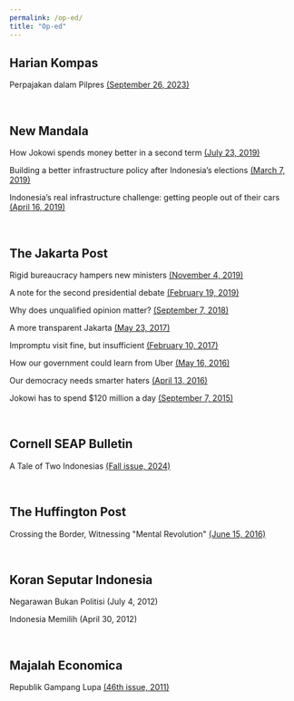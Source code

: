 ```yaml
---
permalink: /op-ed/
title: "Op-ed"
---
```


Harian Kompas
---
Perpajakan dalam Pilpres [(September 26, 2023)](https://www.kompas.id/baca/opini/2023/09/25/perpajakan-dalam-pilpres)

<br />

New Mandala
---
How Jokowi spends money better in a second term [(July 23, 2019)](https://www.newmandala.org/how-jokowi-spends-money-better-in-a-second-term/)

Building a better infrastructure policy after Indonesia’s elections [(March 7, 2019)](https://www.newmandala.org/building-a-better-infrastructure-policy-after-indonesias-elections/)

Indonesia’s real infrastructure challenge: getting people out of their cars [(April 16, 2019)](https://www.newmandala.org/indonesias-real-infrastructure-challenge-getting-people-out-of-their-cars/)

<br />

The Jakarta Post
---
Rigid bureaucracy hampers new ministers [(November 4, 2019)](https://www.thejakartapost.com/academia/2019/11/04/rigid-bureaucracy-hampers-new-ministers.html)

A note for the second presidential debate [(February 19, 2019)](https://www.thejakartapost.com/academia/2019/02/16/a-note-for-the-second-presidential-debate.html)

Why does unqualified opinion matter? [(September 7, 2018)](https://www.thejakartapost.com/academia/2018/09/07/why-does-unqualified-opinion-matter.html)

A more transparent Jakarta [(May 23, 2017)](https://www.thejakartapost.com/academia/2017/05/23/a-more-transparent-jakarta.html)

Impromptu visit fine, but insufficient [(February 10, 2017)](https://www.thejakartapost.com/academia/2017/02/10/impromptu-visits-fine-but-insufficient.html)

How our government could learn from Uber [(May 16, 2016)](https://www.thejakartapost.com/academia/2016/05/16/how-our-government-could-learn-from-uber.html)

Our democracy needs smarter haters [(April 13, 2016)](https://www.thejakartapost.com/academia/2016/04/13/our-democracy-needs-smarter-haters.html)

Jokowi has to spend $120 million a day [(September 7, 2015)](https://www.thejakartapost.com/news/2015/09/07/jokowi-has-spend-120-million-a-day.html)

<br />

Cornell SEAP Bulletin
---
A Tale of Two Indonesias [(Fall issue, 2024)](https://hdl.handle.net/1813/115525)

<br />

The Huffington Post
---
Crossing the Border, Witnessing "Mental Revolution" [(June 15, 2016)](https://www.huffpost.com/entry/crossing-the-border-witnessing-mental-revolution_b_5761dc6ae4b07d4d0a41aa7b)

<br />

Koran Seputar Indonesia
---
Negarawan Bukan Politisi (July 4, 2012)

Indonesia Memilih (April 30, 2012)

<br />

Majalah Economica
---
Republik Gampang Lupa [(46th issue, 2011)](https://economica.id/me-edisi-46-menyemai-asa-dari-pangan-indonesia/)

<br />

